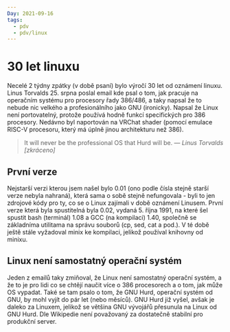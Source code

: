 ```yaml
---
Day: 2021-09-16
tags:
  - pdv
  - pdv/linux
---
```

# 30 let linuxu
Necelé 2 týdny zpátky (v době psaní) bylo výročí 30 let od oznámení linuxu. Linus Torvalds 25. srpna poslal email kde psal o tom, jak pracuje na operačním systému pro procesory řady 386/486, a taky napsal že to nebude nic velkého a profesionálního jako GNU (ironicky). Napsal že Linux není portovatelný, protože používá hodně funkcí specifických pro 386 procesory. Nedávno byl naportován na VRChat shader (pomocí emulace RISC-V procesoru, který má úplně jinou architekturu než 386).
> It will never be the professional OS that Hurd will be.
>    &mdash; <cite>Linus Torvalds</cite>
*\[zkráceno]*
## První verze
Nejstarší verzi kterou jsem našel bylo 0.01 (ono podle čísla stejně starší verze nebyla nahraná), která sama o sobě stejně nefungovala - byli to jen zdrojové kódy pro ty, co se o Linux zajímali v době oznámení Linusem. První verze která byla spustitelná byla 0.02, vydaná 5. října 1991, na které šel spustit bash (terminál) 1.08 a GCC (na kompilaci) 1.40, společně se základníma utilitama na správu souborů (cp, sed, cat a pod.). V té době ještě stále vyžadoval minix ke kompilaci, jelikož používal knihovny od minixu.
## Linux není samostatný operační systém
Jeden z emailů taky zmiňoval, že Linux není samostatný operační systém, a že to je pro lidi co se chtějí naučit více o 386 procesorech a o tom, jak může OS vypadat. Také se tam psalo o tom, že GNU Hurd, operační systém od GNU, by mohl vyjít do pár let (nebo měsíců). GNU Hurd již vyšel, avšak je daleko za Linuxem, jelikož se většina GNU vývojářů přesunula na Linux od GNU Hurd. Dle Wikipedie není považovaný za dostatečně stabilní pro produkční server.
